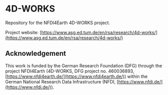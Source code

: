 # 4D-WORKS
Repository for the NFDI4Earth 4D-WORKS project.

Project website: [https://www.asg.ed.tum.de/en/rsa/research/4d-works/](https://www.asg.ed.tum.de/en/rsa/research/4d-works/)

## Acknowledgement
This work is funded by the German Research Foundation (DFG) through the project NFDI4Earth (4D-WORKS, DFG project no. 460036893, [https://www.nfdi4earth.de/](https://www.nfdi4earth.de/)) within the German National Research Data Infrastructure (NFDI, [https://www.nfdi.de/](https://www.nfdi.de/)). 
